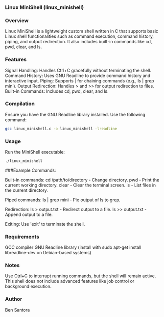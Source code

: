 ### Linux MiniShell (linux_minishell)

### Overview
Linux MiniShell is a lightweight custom shell written in C that supports basic Linux shell functionalities such as command execution, command history, piping, and output redirection. It also includes built-in commands like cd, pwd, clear, and ls.

### Features
Signal Handling: Handles Ctrl+C gracefully without terminating the shell.
Command History: Uses GNU Readline to provide command history and interactive input.
Piping: Supports | for chaining commands (e.g., ls | grep mini).
Output Redirection: Handles > and >> for output redirection to files.
Built-in Commands: Includes cd, pwd, clear, and ls.

### Compilation
Ensure you have the GNU Readline library installed. Use the following command:
```bash
gcc linux_minishell.c -o linux_minishell -lreadline
```
### Usage
Run the MiniShell executable:
```bash
./linux_minishell
```
###Example Commands:

Built-in commands:
cd /path/to/directory - Change directory.
pwd - Print the current working directory.
clear - Clear the terminal screen.
ls - List files in the current directory.

Piped commands:
ls | grep mini - Pie output of ls to grep.

Redirection:
ls > output.txt - Redirect output to a file.
ls >> output.txt - Append output to a file.

Exiting:
Use 'exit' to terminate the shell.

### Requirements
GCC compiler
GNU Readline library (install with sudo apt-get install libreadline-dev on Debian-based systems)

### Notes
Use Ctrl+C to interrupt running commands, but the shell will remain active.
This shell does not include advanced features like job control or background execution.

### Author
Ben Santora 